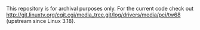 This repository is for archival purposes only.  For the current code check out
http://git.linuxtv.org/cgit.cgi/media_tree.git/log/drivers/media/pci/tw68
(upstream since Linux 3.18).
